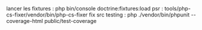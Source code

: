 lancer les fixtures : php bin/console doctrine:fixtures:load
psr : tools/php-cs-fixer/vendor/bin/php-cs-fixer fix src
testing : php ./vendor/bin/phpunit --coverage-html public/test-coverage

